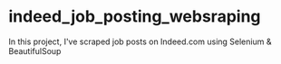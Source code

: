# indeed_job_posting_websraping
In this project, I've scraped job posts on Indeed.com using Selenium &amp; BeautifulSoup
